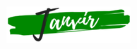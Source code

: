 <!-- PROJECT LOGO -->
<br/>
<p align="center">
    <img src="images/logo/mylogo.png" alt="Logo" width="280" height="auto">
</p>
